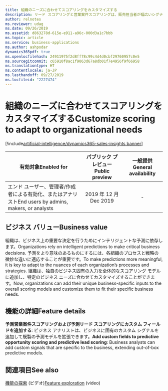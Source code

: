```yaml
---
title: 組織のニーズに合わせてスコアリングをカスタマイズする
description: リード スコアリングと営業案件スコアリングは、販売担当者が幅広いシグナルのセットに基づいて購入可能性をスコアリングすることで、正しいリードと営業案件に集中するのに役立ちます。 2019 年リリース ウェーブ 2 に、組織は要件に合うようにモデルの要素をパーソナライズできるようになります。 入力シグナルを変更することで、組織はスコアの正確性を高め、販売担当者が最も見込みのある取引により多くの時間を費やせるようにすることができます。
author: relnotes
ms.reviewer: udag
ms.date: 09/26/2019
ms.assetid: d863278d-615e-e911-a96c-000d3a1c7bbb
ms.topic: article
ms.service: business-applications
ms.author: ashpodar
dynamics365pdf: true
ms.openlocfilehash: 24911975f2d8ff78c99c4d4d0cbf29760957c0e5
ms.sourcegitcommit: c65910f8ac1f9063d67a8db01f7e4956f9f66958
ms.translationtype: HT
ms.contentlocale: ja-JP
ms.lasthandoff: 09/27/2019
ms.locfileid: "2227474"
---
```

# <a name="customize-scoring-to-adapt-to-organizational-needs"></a><span data-ttu-id="5bfcc-105">組織のニーズに合わせてスコアリングをカスタマイズする</span><span class="sxs-lookup"><span data-stu-id="5bfcc-105">Customize scoring to adapt to organizational needs</span></span>
[!include[artificial-intelligence/dynamics365-sales-insights banner](../includes/artificial-intelligence/dynamics365-sales-insights.md)]

| <span data-ttu-id="5bfcc-106">有効対象</span><span class="sxs-lookup"><span data-stu-id="5bfcc-106">Enabled for</span></span>    |  <span data-ttu-id="5bfcc-107">パブリック プレビュー</span><span class="sxs-lookup"><span data-stu-id="5bfcc-107">Public preview</span></span> | <span data-ttu-id="5bfcc-108">一般提供</span><span class="sxs-lookup"><span data-stu-id="5bfcc-108">General availability</span></span> | 
| ---------- | :----------: |:----------: |
|<span data-ttu-id="5bfcc-109">エンド ユーザー、管理者/作成者による有効化、またはアナリスト</span><span class="sxs-lookup"><span data-stu-id="5bfcc-109">End users by admins, makers, or analysts</span></span>|<span data-ttu-id="5bfcc-110">2019 年 12 月</span><span class="sxs-lookup"><span data-stu-id="5bfcc-110">Dec 2019</span></span>| -|


## <a name="business-value"></a><span data-ttu-id="5bfcc-111">ビジネス バリュー</span><span class="sxs-lookup"><span data-stu-id="5bfcc-111">Business value</span></span>
<!-- bv start -->
<span data-ttu-id="5bfcc-112">組織は、ビジネス上の重要な決定を行うためにインテリジェントな予測に依存します。</span><span class="sxs-lookup"><span data-stu-id="5bfcc-112">Organizations rely on intelligent predictions to make critical business decisions.</span></span> <span data-ttu-id="5bfcc-113">予測をより意味のあるものにするには、各組織のプロセスと戦略の微妙な違いに適応することが重要です。</span><span class="sxs-lookup"><span data-stu-id="5bfcc-113">To make predictions more meaningful, it is key to adapt to the nuances of each organization’s processes and strategies.</span></span> <span data-ttu-id="5bfcc-114">組織は、独自のビジネス固有の入力を全体的なスコアリング モデルに追加し、特定のビジネス ニーズに合わせてカスタマイズすることができます。</span><span class="sxs-lookup"><span data-stu-id="5bfcc-114">Now, organizations can add their unique business-specific inputs to the overall scoring models and customize them to fit their specific business needs.</span></span>
<!-- bv end -->



## <a name="feature-details"></a><span data-ttu-id="5bfcc-115">機能の詳細</span><span class="sxs-lookup"><span data-stu-id="5bfcc-115">Feature details</span></span>
<!--feature detail start -->
<span data-ttu-id="5bfcc-116">**予測営業案件スコアリングおよび予測リード スコアリングにカスタム フィールドを追加する**: ビジネス アナリストは、ビジネスに固有のカスタム シグナルを追加して既製の予測モデルを拡張できます。</span><span class="sxs-lookup"><span data-stu-id="5bfcc-116">**Add custom fields to predictive opportunity scoring and predictive lead scoring**: Business analysts can add custom signals that are specific to the business, extending out-of-box predictive models.</span></span>
<!--feature detail end -->










## <a name="see-also"></a><span data-ttu-id="5bfcc-117">関連項目</span><span class="sxs-lookup"><span data-stu-id="5bfcc-117">See also</span></span>
<span data-ttu-id="5bfcc-118">[機能の探索](https://aka.ms/ROGSI19RW2ROV4) (ビデオ)</span><span class="sxs-lookup"><span data-stu-id="5bfcc-118">[Feature exploration](https://aka.ms/ROGSI19RW2ROV4) (video)</span></span>
